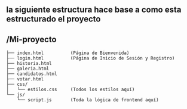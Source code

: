 ## la siguiente estructura hace base a como esta estructurado el proyecto

## /Mi-proyecto
    ├── index.html          (Página de Bienvenida)
    ├── login.html          (Página de Inicio de Sesión y Registro)
    ├── historia.html
    ├── galeria.html
    ├── candidatos.html
    ├── votar.html
    ├── css/
    │   └── estilos.css     (Todos los estilos aquí)
    └── js/
        └── script.js       (Toda la lógica de frontend aquí)